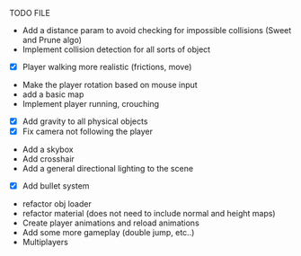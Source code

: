 TODO FILE 

- Add a distance param to avoid checking for impossible collisions (Sweet and Prune algo)
- Implement collision detection for all sorts of object
- [X] Player walking more realistic (frictions, move)
- Make the player rotation based on mouse input
- add a basic map
- Implement player running, crouching
- [X] Add gravity to all physical objects
- [X] Fix camera not following the player
- Add a skybox
- Add crosshair
- Add a general directional lighting to the scene
- [X] Add bullet system
- refactor obj loader
- refactor material (does not need to include normal and height maps)
- Create player animations and reload animations
- Add some more gameplay (double jump, etc..)
- Multiplayers

